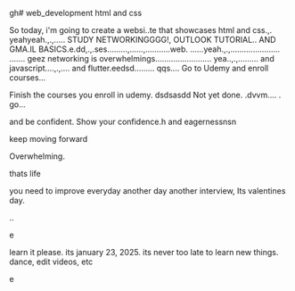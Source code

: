 gh# web_development
html and css

So today, i'm going to create a websi..te that showcases html and css.,.
yeahyeah.,.,.....
STUDY NETWORKINGGGG!, OUTLOOK TUTORIAL.. AND GMA.IL BASICS.e.dd,.,.ses.........,......,...........web.
......yeah.,.,......................
.......
geez networking is overwhelmings.........................
yea..,.,.........
and javascript....,.,....
and flutter.eedsd.........
qqs....
Go to Udemy and enroll courses...

Finish the courses you enroll in udemy.
dsdsasdd
Not yet done. .dvvm....
.
go...

and be confident.
Show your confidence.h
and eagernessnsn

keep moving forward

Overwhelming.

thats life

you need to improve everyday
another day another interview, Its valentines day.

..

e










learn it please. its january 23, 2025. its never too late to learn new things.
dance, edit videos, etc

e 
